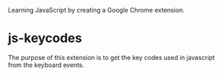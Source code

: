 Learning JavaScript by creating a Google Chrome extension.
# js-keycodes
The purpose of this extension is to get the key codes used in javascript from the keyboard events.


